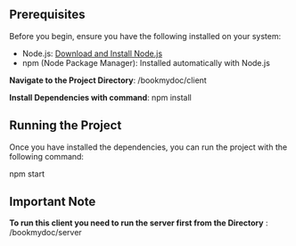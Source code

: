 ## Prerequisites

Before you begin, ensure you have the following installed on your system:

- Node.js: [Download and Install Node.js](https://nodejs.org/en/download/)
- npm (Node Package Manager): Installed automatically with Node.js

**Navigate to the Project Directory**: /bookmydoc/client

**Install Dependencies with command**: npm install

## Running the Project
Once you have installed the dependencies, you can run the project with the following command:

npm start

## Important Note
**To run this client you need to run the server first from the Directory** : /bookmydoc/server